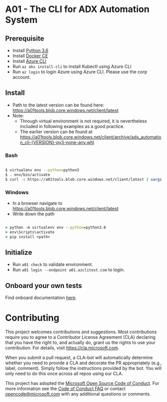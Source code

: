 # A01 - The CLI for ADX Automation System

## Prerequisite

- Install [Python 3.6](https://www.python.org/downloads/)
- Install [Docker CE](https://www.docker.com/community-edition#/download)
- Install [Azure CLI](https://docs.microsoft.com/en-us/cli/azure/install-azure-cli?view=azure-cli-latest)
- Run `az aks install-cli` to install Kubectl using Azure CLI 
- Run `az login` to login Azure using Azure CLI. Please use the corp account.

## Install

- Path to the latest version can be found here: https://a01tools.blob.core.windows.net/client/latest
- Note: 
    - Through virtual environment is not required, it is nevertheless included in following examples as a good practice.
    - The earlier version can be found at https://a01tools.blob.core.windows.net/client/archive/adx_automation_cli-{VERSION}-py3-none-any.whl

### Bash

```bash

$ virtualenv env --python=python3
$ . env/bin/activate
$ curl -s https://a01tools.blob.core.windows.net/client/latest | xargs pip install

```

### Windows

- In a browser navigate to https://a01tools.blob.core.windows.net/client/latest
- Write down the path

```cmd

> python -m virtualenv env --python=python3.6
> env\Scripts\activate
> pip install <path>

```

## Initialize

- Run `a01 check` to validate environment.
- Run `a01 login --endpoint a01.azclitest.com` to login.

## Onboard your own tests

Find onboard documentation [here](/docs/onboard.md).

# Contributing

This project welcomes contributions and suggestions.  Most contributions require you to agree to a
Contributor License Agreement (CLA) declaring that you have the right to, and actually do, grant us
the rights to use your contribution. For details, visit https://cla.microsoft.com.

When you submit a pull request, a CLA-bot will automatically determine whether you need to provide
a CLA and decorate the PR appropriately (e.g., label, comment). Simply follow the instructions
provided by the bot. You will only need to do this once across all repos using our CLA.

This project has adopted the [Microsoft Open Source Code of Conduct](https://opensource.microsoft.com/codeofconduct/).
For more information see the [Code of Conduct FAQ](https://opensource.microsoft.com/codeofconduct/faq/) or
contact [opencode@microsoft.com](mailto:opencode@microsoft.com) with any additional questions or comments.
